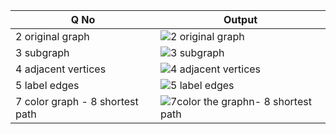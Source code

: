 |Q No|Output|
|-------------------|------------------------|
|2 original graph|![2 original graph](https://github.com/user-attachments/assets/48bcee8a-0b21-479c-961b-7670693104ad)|
|3 subgraph|![3 subgraph](https://github.com/user-attachments/assets/b926439d-f684-483e-b5b2-cae1d65e5358)|
|4 adjacent vertices|![4 adjacent vertices](https://github.com/user-attachments/assets/e6ebfc81-3c28-4eed-b1f9-266fc5dfef4b)|
|5 label edges|![5 label edges](https://github.com/user-attachments/assets/c7a926c6-867d-4765-acfb-d3528800206b)|
|7 color graph - 8 shortest path|![7color the graphn- 8 shortest path](https://github.com/user-attachments/assets/e220b622-3f7a-423c-a8da-8d111461fe1f)|


